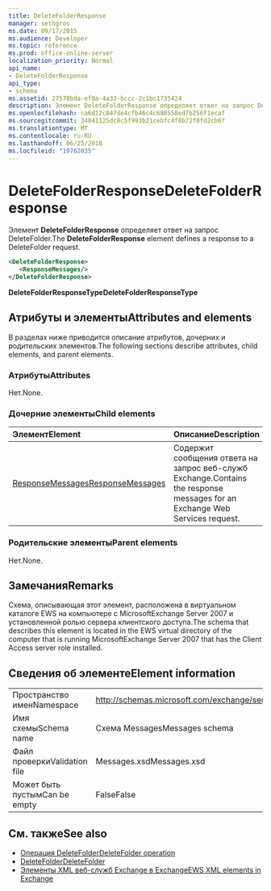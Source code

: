 ```yaml
---
title: DeleteFolderResponse
manager: sethgros
ms.date: 09/17/2015
ms.audience: Developer
ms.topic: reference
ms.prod: office-online-server
localization_priority: Normal
api_name:
- DeleteFolderResponse
api_type:
- schema
ms.assetid: 27578bda-ef0a-4a33-bccc-2c1bc1735424
description: Элемент DeleteFolderResponse определяет ответ на запрос DeleteFolder.
ms.openlocfilehash: ca6d12c847de4cfb46c4c680558ed7b256f1ecaf
ms.sourcegitcommit: 34041125dc8c5f993b21cebfc4f8b72f0fd2cb6f
ms.translationtype: MT
ms.contentlocale: ru-RU
ms.lasthandoff: 06/25/2018
ms.locfileid: "19762035"
---
```

# <a name="deletefolderresponse"></a><span data-ttu-id="3d27a-103">DeleteFolderResponse</span><span class="sxs-lookup"><span data-stu-id="3d27a-103">DeleteFolderResponse</span></span>

<span data-ttu-id="3d27a-104">Элемент **DeleteFolderResponse** определяет ответ на запрос DeleteFolder.</span><span class="sxs-lookup"><span data-stu-id="3d27a-104">The **DeleteFolderResponse** element defines a response to a DeleteFolder request.</span></span> 
  
```xml
<DeleteFolderResponse>
   <ResponseMessages/>
</DeleteFolderResponse>
```

 <span data-ttu-id="3d27a-105">**DeleteFolderResponseType**</span><span class="sxs-lookup"><span data-stu-id="3d27a-105">**DeleteFolderResponseType**</span></span>
## <a name="attributes-and-elements"></a><span data-ttu-id="3d27a-106">Атрибуты и элементы</span><span class="sxs-lookup"><span data-stu-id="3d27a-106">Attributes and elements</span></span>

<span data-ttu-id="3d27a-107">В разделах ниже приводится описание атрибутов, дочерних и родительских элементов.</span><span class="sxs-lookup"><span data-stu-id="3d27a-107">The following sections describe attributes, child elements, and parent elements.</span></span>
  
### <a name="attributes"></a><span data-ttu-id="3d27a-108">Атрибуты</span><span class="sxs-lookup"><span data-stu-id="3d27a-108">Attributes</span></span>

<span data-ttu-id="3d27a-109">Нет.</span><span class="sxs-lookup"><span data-stu-id="3d27a-109">None.</span></span>
  
### <a name="child-elements"></a><span data-ttu-id="3d27a-110">Дочерние элементы</span><span class="sxs-lookup"><span data-stu-id="3d27a-110">Child elements</span></span>

|<span data-ttu-id="3d27a-111">**Элемент**</span><span class="sxs-lookup"><span data-stu-id="3d27a-111">**Element**</span></span>|<span data-ttu-id="3d27a-112">**Описание**</span><span class="sxs-lookup"><span data-stu-id="3d27a-112">**Description**</span></span>|
|:-----|:-----|
|[<span data-ttu-id="3d27a-113">ResponseMessages</span><span class="sxs-lookup"><span data-stu-id="3d27a-113">ResponseMessages</span></span>](responsemessages.md) <br/> |<span data-ttu-id="3d27a-114">Содержит сообщения ответа на запрос веб-служб Exchange.</span><span class="sxs-lookup"><span data-stu-id="3d27a-114">Contains the response messages for an Exchange Web Services request.</span></span>  <br/> |
   
### <a name="parent-elements"></a><span data-ttu-id="3d27a-115">Родительские элементы</span><span class="sxs-lookup"><span data-stu-id="3d27a-115">Parent elements</span></span>

<span data-ttu-id="3d27a-116">Нет.</span><span class="sxs-lookup"><span data-stu-id="3d27a-116">None.</span></span>
  
## <a name="remarks"></a><span data-ttu-id="3d27a-117">Замечания</span><span class="sxs-lookup"><span data-stu-id="3d27a-117">Remarks</span></span>

<span data-ttu-id="3d27a-118">Схема, описывающая этот элемент, расположена в виртуальном каталоге EWS на компьютере с MicrosoftExchange Server 2007 и установленной ролью сервера клиентского доступа.</span><span class="sxs-lookup"><span data-stu-id="3d27a-118">The schema that describes this element is located in the EWS virtual directory of the computer that is running MicrosoftExchange Server 2007 that has the Client Access server role installed.</span></span>
  
## <a name="element-information"></a><span data-ttu-id="3d27a-119">Сведения об элементе</span><span class="sxs-lookup"><span data-stu-id="3d27a-119">Element information</span></span>

|||
|:-----|:-----|
|<span data-ttu-id="3d27a-120">Пространство имен</span><span class="sxs-lookup"><span data-stu-id="3d27a-120">Namespace</span></span>  <br/> |http://schemas.microsoft.com/exchange/services/2006/messages  <br/> |
|<span data-ttu-id="3d27a-121">Имя схемы</span><span class="sxs-lookup"><span data-stu-id="3d27a-121">Schema name</span></span>  <br/> |<span data-ttu-id="3d27a-122">Схема Messages</span><span class="sxs-lookup"><span data-stu-id="3d27a-122">Messages schema</span></span>  <br/> |
|<span data-ttu-id="3d27a-123">Файл проверки</span><span class="sxs-lookup"><span data-stu-id="3d27a-123">Validation file</span></span>  <br/> |<span data-ttu-id="3d27a-124">Messages.xsd</span><span class="sxs-lookup"><span data-stu-id="3d27a-124">Messages.xsd</span></span>  <br/> |
|<span data-ttu-id="3d27a-125">Может быть пустым</span><span class="sxs-lookup"><span data-stu-id="3d27a-125">Can be empty</span></span>  <br/> |<span data-ttu-id="3d27a-126">False</span><span class="sxs-lookup"><span data-stu-id="3d27a-126">False</span></span>  <br/> |
   
## <a name="see-also"></a><span data-ttu-id="3d27a-127">См. также</span><span class="sxs-lookup"><span data-stu-id="3d27a-127">See also</span></span>

- [<span data-ttu-id="3d27a-128">Операция DeleteFolder</span><span class="sxs-lookup"><span data-stu-id="3d27a-128">DeleteFolder operation</span></span>](deletefolder-operation.md) 
- [<span data-ttu-id="3d27a-129">DeleteFolder</span><span class="sxs-lookup"><span data-stu-id="3d27a-129">DeleteFolder</span></span>](deletefolder.md)
- [<span data-ttu-id="3d27a-130">Элементы XML веб-служб Exchange в Exchange</span><span class="sxs-lookup"><span data-stu-id="3d27a-130">EWS XML elements in Exchange</span></span>](ews-xml-elements-in-exchange.md)

